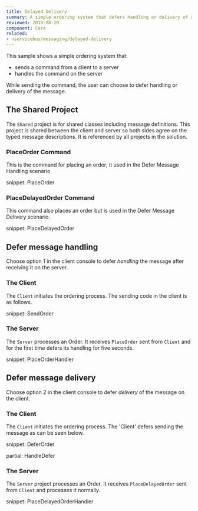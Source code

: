 ```yaml
---
title: Delayed Delivery
summary: A simple ordering system that defers handling or delivery of a message
reviewed: 2019-08-20
component: Core
related:
- nservicebus/messaging/delayed-delivery
---
```


This sample shows a simple ordering system that:

 * sends a command from a client to a server
 * handles the command on the server

While sending the command, the user can choose to defer handling or delivery of the message.


## The Shared Project

The `Shared` project is for shared classes including message definitions. This project is shared between the client and server so both sides agree on the typed message descriptions. It is referenced by all projects in the solution.


### PlaceOrder Command

This is the command for placing an order; it used in the Defer Message Handling scenario

snippet: PlaceOrder


### PlaceDelayedOrder Command

This command also places an order but is used in the Defer Message Delivery scenario.

snippet: PlaceDelayedOrder


## Defer message handling

Choose option 1 in the client console to defer _handling_ the message after receiving it on the server.


### The Client

The `Client` initiates the ordering process. The sending code in the client is as follows.

snippet: SendOrder


### The Server

The `Server` processes an Order. It receives `PlaceOrder` sent from `Client` and for the first time defers its handling for five seconds.

snippet: PlaceOrderHandler


## Defer message delivery

Choose option 2 in the client console to defer _delivery_ of the message on the client.


### The Client

The `Client` initiates the ordering process. The 'Client' defers sending the message as can be seen below.

snippet: DeferOrder


partial: HandleDefer


### The Server

The `Server` project processes an Order. It receives `PlaceDelayedOrder` sent from `Client` and processes it normally.

snippet: PlaceDelayedOrderHandler
